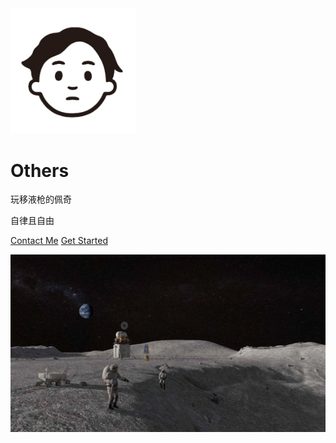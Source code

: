 <img width="200px" src="_logo/logo.png">

# **Others**
玩移液枪的佩奇

自律且自由

[Contact Me](Contact.html)
[Get Started](README.md)

![](_logo/blog.png)
